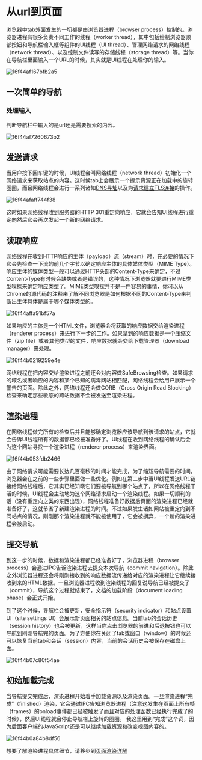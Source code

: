 # 从url到页面

浏览器中tab外面发生的一切都是由浏览器进程（browser process）控制的。浏览器进程有很多负责不同工作的线程（worker thread），其中包括绘制浏览器顶部按钮和导航栏输入框等组件的UI线程（UI thread）、管理网络请求的网络线程（network thread）、以及控制文件读写的存储线程（storage thread）等。当你在导航栏里面输入一个URL的时候，其实就是UI线程在处理你的输入。

![16f44af167bfb2a5](https://zhuduanlei-1256381138.cos.ap-guangzhou.myqcloud.com/uPic/16f44af167bfb2a5.jpg)

## 一次简单的导航

### 处理输入

判断导航栏中输入的是url还是需要搜索的内容。

![16f44af7260673b2](https://zhuduanlei-1256381138.cos.ap-guangzhou.myqcloud.com/uPic/16f44af7260673b2.jpg)

## 发送请求

当用户按下回车键的时候，UI线程会叫网络线程（network thread）初始化一个网络请求来获取站点的内容。这时候tab上会展示一个提示资源正在加载中的旋转圈圈，而且网络线程会进行一系列诸如[DNS寻址](../nav.07.network/dns.md)以及为[请求建立TLS连接](../nav.07.network/02.https.md)的操作。

![16f44afaff744f38](https://zhuduanlei-1256381138.cos.ap-guangzhou.myqcloud.com/uPic/16f44afaff744f38.jpg)

这时如果网络线程收到服务器的HTTP 301重定向响应，它就会告知UI线程进行重定向然后它会再次发起一个新的网络请求。

## 读取响应

网络线程在收到HTTP响应的主体（payload）流（stream）时，在必要的情况下它会先检查一下流的前几个字节以确定响应主体的具体媒体类型（MIME Type）。响应主体的媒体类型一般可以通过HTTP头部的Content-Type来确定，不过Content-Type有时候会缺失或者是错误的，这种情况下浏览器就要进行MIME类型嗅探来确定响应类型了。MIME类型嗅探并不是一件容易的事情，你可以从Chrome的源代码的注释来了解不同浏览器是如何根据不同的Content-Type来判断出主体具体是属于哪个媒体类型的。

![16f44affa91bf57a](https://zhuduanlei-1256381138.cos.ap-guangzhou.myqcloud.com/uPic/16f44affa91bf57a.jpg)

如果响应的主体是一个HTML文件，浏览器会将获取的响应数据交给渲染进程（renderer process）来进行下一步的工作。如果拿到的响应数据是一个压缩文件（zip file）或者其他类型的文件，响应数据就会交给下载管理器（download manager）来处理。

![16f44b0219259e4e](https://zhuduanlei-1256381138.cos.ap-guangzhou.myqcloud.com/uPic/16f44b0219259e4e.jpg)

网络线程在把内容交给渲染进程之前还会对内容做SafeBrowsing检查。如果请求的域名或者响应的内容和某个已知的病毒网站相匹配，网络线程会给用户展示一个警告的页面。除此之外，网络线程还会做CORB（Cross Origin Read Blocking）检查来确定那些敏感的跨站数据不会被发送至渲染进程。

## 渲染进程

在网络线程做完所有的检查后并且能够确定浏览器应该导航到该请求的站点，它就会告诉UI线程所有的数据都已经被准备好了。UI线程在收到网络线程的确认后会为这个网站寻找一个渲染进程（renderer process）来渲染界面。

![16f44b053fdb2466](https://zhuduanlei-1256381138.cos.ap-guangzhou.myqcloud.com/uPic/16f44b053fdb2466.jpg)

由于网络请求可能需要长达几百毫秒的时间才能完成，为了缩短导航需要的时间，浏览器会在之前的一些步骤里面做一些优化。例如在第二步中当UI线程发送URL链接给网络线程后，它其实已经知晓它们要被导航到哪个站点了，所以在网络线程干活的时候，UI线程会主动地为这个网络请求启动一个渲染线程。如果一切顺利的话（没有重定向之类的东西出现），网络线程准备好数据后页面的渲染进程已经就准备好了，这就节省了新建渲染进程的时间。不过如果发生诸如网站被重定向到不同站点的情况，刚刚那个渲染进程就不能被使用了，它会被摒弃，一个新的渲染进程会被启动。

## 提交导航

到这一步的时候，数据和渲染进程都已经准备好了，浏览器进程（browser process）会通过IPC告诉渲染进程去提交本次导航（commit navigation）。除此之外浏览器进程还会将刚刚接收到的响应数据流传递给对应的渲染进程让它继续接收到来的HTML数据。一旦浏览器进程收到渲染线程的回复说导航已经被提交了（commit），导航这个过程就结束了，文档的加载阶段（document loading phase）会正式开始。

到了这个时候，导航栏会被更新，安全指示符（security indicator）和站点设置UI（site settings UI）会展示新页面相关的站点信息。当前tab的会话历史（session history）也会被更新，这样当你点击浏览器的前进和后退按钮也可以导航到刚刚导航完的页面。为了方便你在关闭了tab或窗口（window）的时候还可以恢复当前tab和会话（session）内容，当前的会话历史会被保存在磁盘上面。

![16f44b07c80f54ae](https://zhuduanlei-1256381138.cos.ap-guangzhou.myqcloud.com/uPic/16f44b07c80f54ae.jpg)

## 初始加载完成

当导航提交完成后，渲染进程开始着手加载资源以及渲染页面。一旦渲染进程“完成”（finished）渲染，它会通过IPC告知浏览器进程（注意这发生在页面上所有帧（frames）的onload事件都已经被触发了而且对应的处理函数已经执行完成了的时候），然后UI线程就会停止导航栏上旋转的圈圈。
我这里用到“完成”这个词，因为后面客户端的JavaScript还是可以继续加载资源和改变视图内容的。

![16f44b0a84b8df56](https://zhuduanlei-1256381138.cos.ap-guangzhou.myqcloud.com/uPic/16f44b0a84b8df56.jpg)

想要了解渲染进程具体细节，请移步到[页面渲染详解](./render.md)

